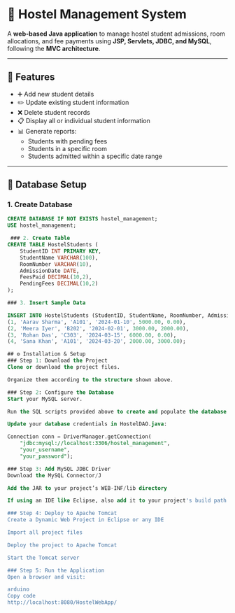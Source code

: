 # 🏢 Hostel Management System

A **web-based Java application** to manage hostel student admissions, room allocations, and fee payments using **JSP, Servlets, JDBC, and MySQL**, following the **MVC architecture**.

---

## 🚀 Features

- ➕ Add new student details  
- ✏️ Update existing student information  
- ❌ Delete student records  
- 📋 Display all or individual student information  
- 📊 Generate reports:
  - Students with pending fees  
  - Students in a specific room  
  - Students admitted within a specific date range  

---

## 🧱 Database Setup

### 1. Create Database

```sql
CREATE DATABASE IF NOT EXISTS hostel_management;
USE hostel_management;

 ### 2. Create Table
CREATE TABLE HostelStudents (
    StudentID INT PRIMARY KEY,
    StudentName VARCHAR(100),
    RoomNumber VARCHAR(10),
    AdmissionDate DATE,
    FeesPaid DECIMAL(10,2),
    PendingFees DECIMAL(10,2)
);

### 3. Insert Sample Data

INSERT INTO HostelStudents (StudentID, StudentName, RoomNumber, AdmissionDate, FeesPaid, PendingFees) VALUES
(1, 'Aarav Sharma', 'A101', '2024-01-10', 5000.00, 0.00),
(2, 'Meera Iyer', 'B202', '2024-02-01', 3000.00, 2000.00),
(3, 'Rohan Das', 'C303', '2024-03-15', 6000.00, 0.00),
(4, 'Sana Khan', 'A101', '2024-03-20', 2000.00, 3000.00);

## ⚙️ Installation & Setup
### Step 1: Download the Project
Clone or download the project files.

Organize them according to the structure shown above.

### Step 2: Configure the Database
Start your MySQL server.

Run the SQL scripts provided above to create and populate the database.

Update your database credentials in HostelDAO.java:

Connection conn = DriverManager.getConnection(
    "jdbc:mysql://localhost:3306/hostel_management", 
    "your_username", 
    "your_password");

### Step 3: Add MySQL JDBC Driver
Download the MySQL Connector/J

Add the JAR to your project’s WEB-INF/lib directory

If using an IDE like Eclipse, also add it to your project's build path

### Step 4: Deploy to Apache Tomcat
Create a Dynamic Web Project in Eclipse or any IDE

Import all project files

Deploy the project to Apache Tomcat

Start the Tomcat server

### Step 5: Run the Application
Open a browser and visit:

arduino
Copy code
http://localhost:8080/HostelWebApp/

